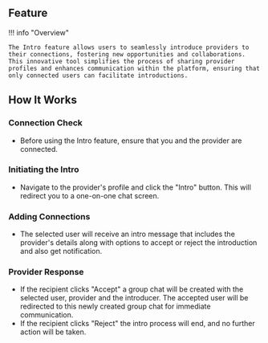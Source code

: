 ## Feature

!!! info "Overview"

    The Intro feature allows users to seamlessly introduce providers to their connections, fostering new opportunities and collaborations. This innovative tool simplifies the process of sharing provider profiles and enhances communication within the platform, ensuring that only connected users can facilitate introductions.

## How It Works

### Connection Check

- Before using the Intro feature, ensure that you and the provider are connected.

### Initiating the Intro

- Navigate to the provider's profile and click the "Intro" button. This will redirect you to a one-on-one chat screen.

### Adding Connections

- The selected user will receive an intro message that includes the provider's details along with options to accept or reject the introduction and also get notification.

### Provider Response

- If the recipient clicks "Accept" a group chat will be created with the selected user, provider and the introducer. The accepted user will be redirected to this newly created group chat for immediate communication.
- If the recipient clicks "Reject" the intro process will end, and no further action will be taken.
